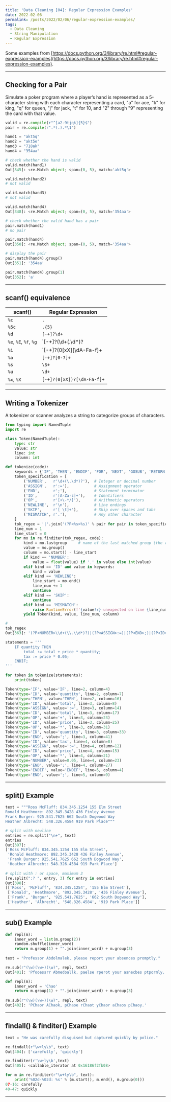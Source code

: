 ```yaml
---
title: 'Data Cleaning [04]: Regular Expression Examples'
date: 2022-02-06
permalink: /posts/2022/02/06/regular-expression-examples/
tags:
  - Data Cleaning
  - String Manipulation
  - Regular Expression
---
```


Some examples from [https://docs.python.org/3/library/re.html#regular-expression-examples](https://docs.python.org/3/library/re.html#regular-expression-examples).

---
## Checking for a Pair
Simulate a poker program where a player’s hand is represented as a 5-character string with each character representing a card, "a" for ace, "k" for king, "q" for queen, "j" for jack, "t" for 10, and "2" through "9" representing the card with that value.
```python
valid = re.compile(r"^[a2-9tjqk]{5}$")
pair = re.compile(r".*(.).*\1")

hand1 = "akt5q"
hand2 = "akt5e"
hand3 = "718ak"
hand4 = "354aa"

# check whether the hand is valid
valid.match(hand1)
Out[345]: <re.Match object; span=(0, 5), match='akt5q'>

valid.match(hand2)
# not valid

valid.match(hand3)
# not valid

valid.match(hand4)
Out[348]: <re.Match object; span=(0, 5), match='354aa'>

# check whether the valid hand has a pair
pair.match(hand1)
# no pair

pair.match(hand4)
Out[350]: <re.Match object; span=(0, 5), match='354aa'>

# display the pair
pair.match(hand4).group()
Out[351]: '354aa'

pair.match(hand4).group(1)
Out[352]: 'a'
```

---
## scanf() equivalence

| scanf()  | Regular Expression  |
|---|---|
| `%c`                    | `.`  |
| `%5c`                   | `.{5}`  |
| `%d`                    | `[-+]?\d+`  |
| `%e`, `%E`, `%f`, `%g`  | `[-+]?(\d+(\.\d*)?|\.\d+)([eE][-+]?\d+)?`  |
| `%i`                    | `[-+]?(0[xX][\dA-Fa-f]+|0[0-7]*|\d+)`  |
| `%o`                    | `[-+]?[0-7]+`  |
| `%s`                    | `\S+`  |
| `%u`                    | `\d+`  |
| `%x`, `%X`              | `[-+]?(0[xX])?[\dA-Fa-f]+`  |

---
## Writing a Tokenizer
A tokenizer or scanner analyzes a string to categorize groups of characters. 
```python
from typing import NamedTuple
import re

class Token(NamedTuple):
    type: str
    value: str
    line: int
    column: int
```
```python
def tokenize(code):
    keywords = {'IF', 'THEN', 'ENDIF', 'FOR', 'NEXT', 'GOSUB', 'RETURN'}
    token_specification = [
        ('NUMBER',   r'\d+(\.\d*)?'),  # Integer or decimal number
        ('ASSIGN',   r':='),           # Assignment operator
        ('END',      r';'),            # Statement terminator
        ('ID',       r'[A-Za-z]+'),    # Identifiers
        ('OP',       r'[+\-*/]'),      # Arithmetic operators
        ('NEWLINE',  r'\n'),           # Line endings
        ('SKIP',     r'[ \t]+'),       # Skip over spaces and tabs
        ('MISMATCH', r'.'),            # Any other character
    ]
    tok_regex = '|'.join('(?P<%s>%s)' % pair for pair in token_specification)
    line_num = 1
    line_start = 0
    for mo in re.finditer(tok_regex, code):
        kind = mo.lastgroup     # name of the last matched group (the rule applied)
        value = mo.group()
        column = mo.start() - line_start
        if kind == 'NUMBER':
            value = float(value) if '.' in value else int(value)
        elif kind == 'ID' and value in keywords:
            kind = value
        elif kind == 'NEWLINE':
            line_start = mo.end()
            line_num += 1
            continue
        elif kind == 'SKIP':
            continue
        elif kind == 'MISMATCH':
            raise RuntimeError(f'{value!r} unexpected on line {line_num}')
        yield Token(kind, value, line_num, column)

# 
tok_regex
Out[363]: '(?P<NUMBER>\\d+(\\.\\d*)?)|(?P<ASSIGN>:=)|(?P<END>;)|(?P<ID>[A-Za-z]+)|(?P<OP>[+\\-*/])|(?P<NEWLINE>\\n)|(?P<SKIP>[ \\t]+)|(?P<MISMATCH>.)'
```       
```python
statements = '''
    IF quantity THEN
        total := total + price * quantity;
        tax := price * 0.05;
    ENDIF;
'''

for token in tokenize(statements):
    print(token)

Token(type='IF', value='IF', line=2, column=4)
Token(type='ID', value='quantity', line=2, column=7)
Token(type='THEN', value='THEN', line=2, column=16)
Token(type='ID', value='total', line=3, column=8)
Token(type='ASSIGN', value=':=', line=3, column=14)
Token(type='ID', value='total', line=3, column=17)
Token(type='OP', value='+', line=3, column=23)
Token(type='ID', value='price', line=3, column=25)
Token(type='OP', value='*', line=3, column=31)
Token(type='ID', value='quantity', line=3, column=33)
Token(type='END', value=';', line=3, column=41)
Token(type='ID', value='tax', line=4, column=8)
Token(type='ASSIGN', value=':=', line=4, column=12)
Token(type='ID', value='price', line=4, column=15)
Token(type='OP', value='*', line=4, column=21)
Token(type='NUMBER', value=0.05, line=4, column=23)
Token(type='END', value=';', line=4, column=27)
Token(type='ENDIF', value='ENDIF', line=5, column=4)
Token(type='END', value=';', line=5, column=9)
```

---
## split() Example
```python
text = """Ross McFluff: 834.345.1254 155 Elm Street
Ronald Heathmore: 892.345.3428 436 Finley Avenue
Frank Burger: 925.541.7625 662 South Dogwood Way
Heather Albrecht: 548.326.4584 919 Park Place"""

# split with newline
entries = re.split("\n+", text)
entries
Out[397]: 
['Ross McFluff: 834.345.1254 155 Elm Street',
 'Ronald Heathmore: 892.345.3428 436 Finley Avenue',
 'Frank Burger: 925.541.7625 662 South Dogwood Way',
 'Heather Albrecht: 548.326.4584 919 Park Place']
 
# split with : or space, maximum 3
[re.split(":? ", entry, 3) for entry in entries]
Out[398]: 
[['Ross', 'McFluff', '834.345.1254', '155 Elm Street'],
 ['Ronald', 'Heathmore', '892.345.3428', '436 Finley Avenue'],
 ['Frank', 'Burger', '925.541.7625', '662 South Dogwood Way'],
 ['Heather', 'Albrecht', '548.326.4584', '919 Park Place']]
```

---
## sub() Example
```python
def repl(m):
    inner_word = list(m.group(2))
    random.shuffle(inner_word)
    return m.group(1) + "".join(inner_word) + m.group(3)
    
text = "Professor Abdolmalek, please report your absences promptly."

re.sub(r"(\w)(\w+)(\w)", repl, text)
Out[401]: 'Pfooessrr Abmedoallk, paelse rperot your asnecbes ptpormly.'

def repl(m):
    inner_word = 'Chao'
    return m.group(1) + "".join(inner_word) + m.group(3)
    
re.sub(r"(\w)(\w+)(\w)", repl, text)
Out[402]: 'PChaor AChaok, pChaoe rChaot yChaor aChaos pChaoy.'
```

---
## findall() & finditer() Example
```python
text = "He was carefully disguised but captured quickly by police."

re.findall(r"\w+ly\b", text)
Out[404]: ['carefully', 'quickly']

re.finditer(r'\w+ly\b',text)
Out[405]: <callable_iterator at 0x16186f2fb08>

for m in re.finditer(r"\w+ly\b", text):
    print('%02d-%02d: %s' % (m.start(), m.end(), m.group(0)))
07-16: carefully
40-47: quickly
```

---
